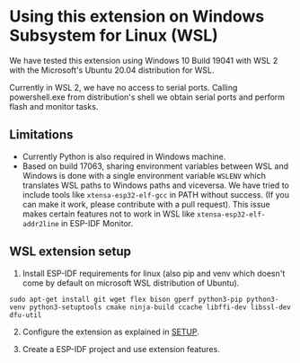 # Using this extension on Windows Subsystem for Linux (WSL)

We have tested this extension using Windows 10 Build 19041 with WSL 2 with the Microsoft's Ubuntu 20.04 distribution for WSL.

Currently in WSL 2, we have no access to serial ports. Calling powershell.exe from distribution's shell we obtain serial ports and perform flash and monitor tasks.

## Limitations

- Currently Python is also required in Windows machine.
- Based on build 17063, sharing environment variables between WSL and Windows is done with a single environment variable `WSLENV` which translates WSL paths to Windows paths and viceversa. We have tried to include tools like `xtensa-esp32-elf-gcc` in PATH without success. (If you can make it work, please contribute with a pull request). This issue makes certain features not to work in WSL like `xtensa-esp32-elf-addr2line` in ESP-IDF Monitor.

## WSL extension setup

1. Install ESP-IDF requirements for linux (also pip and venv which doesn't come by default on microsoft WSL distribution of Ubuntu).

```
sudo apt-get install git wget flex bison gperf python3-pip python3-venv python3-setuptools cmake ninja-build ccache libffi-dev libssl-dev dfu-util
```

2. Configure the extension as explained in [SETUP](./SETUP.md).

3. Create a ESP-IDF project and use extension features.

